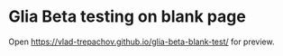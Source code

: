# Glia Beta testing on blank page

Open https://vlad-trepachov.github.io/glia-beta-blank-test/ for preview.
